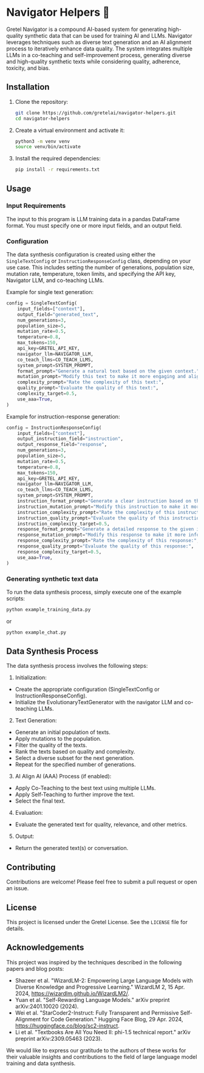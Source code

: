 # Navigator Helpers 🚀

Gretel Navigator is a compound AI-based system for generating high-quality synthetic data that can be used for training AI and LLMs. Navigator leverages techniques such as diverse text generation and an AI alignment process to iteratively enhance data quality. The system integrates multiple LLMs in a co-teaching and self-improvement process, generating diverse and high-quality synthetic texts while considering quality, adherence, toxicity, and bias.

## Installation

1. Clone the repository:

   ```bash
   git clone https://github.com/gretelai/navigator-helpers.git
   cd navigator-helpers
   ```

2. Create a virtual environment and activate it:

   ```bash
   python3 -m venv venv
   source venv/bin/activate
   ```

3. Install the required dependencies:

   ```bash
   pip install -r requirements.txt
   ```

## Usage
### Input Requirements
The input to this program is LLM training data in a pandas DataFrame format. You must specify one or more input fields, and an output field.
### Configuration
The data synthesis configuration is created using either the `SingleTextConfig` or `InstructionResponseConfig` class, depending on your use case. This includes setting the number of generations, population size, mutation rate, temperature, token limits, and specifying the API key, Navigator LLM, and co-teaching LLMs.

Example for single text generation:

```python
config = SingleTextConfig(
    input_fields=["context"],
    output_field="generated_text",
    num_generations=3,
    population_size=5,
    mutation_rate=0.5,
    temperature=0.8,
    max_tokens=150,
    api_key=GRETEL_API_KEY,
    navigator_llm=NAVIGATOR_LLM,
    co_teach_llms=CO_TEACH_LLMS,
    system_prompt=SYSTEM_PROMPT,
    format_prompt="Generate a natural text based on the given context.",
    mutation_prompt="Modify this text to make it more engaging and aligned with the context:",
    complexity_prompt="Rate the complexity of this text:",
    quality_prompt="Evaluate the quality of this text:",
    complexity_target=0.5,
    use_aaa=True,
)
```

Example for instruction-response generation:

```python
config = InstructionResponseConfig(
    input_fields=["context"],
    output_instruction_field="instruction",
    output_response_field="response",
    num_generations=3,
    population_size=5,
    mutation_rate=0.5,
    temperature=0.8,
    max_tokens=150,
    api_key=GRETEL_API_KEY,
    navigator_llm=NAVIGATOR_LLM,
    co_teach_llms=CO_TEACH_LLMS,
    system_prompt=SYSTEM_PROMPT,
    instruction_format_prompt="Generate a clear instruction based on the given context.",
    instruction_mutation_prompt="Modify this instruction to make it more specific:",
    instruction_complexity_prompt="Rate the complexity of this instruction:",
    instruction_quality_prompt="Evaluate the quality of this instruction:",
    instruction_complexity_target=0.5,
    response_format_prompt="Generate a detailed response to the given instruction.",
    response_mutation_prompt="Modify this response to make it more informative:",
    response_complexity_prompt="Rate the complexity of this response:",
    response_quality_prompt="Evaluate the quality of this response:",
    response_complexity_target=0.5,
    use_aaa=True,
)
```

### Generating synthetic text data

To run the data synthesis process, simply execute one of the example scripts:

```bash
python example_training_data.py
```

or

```bash
python example_chat.py
```

## Data Synthesis Process
The data synthesis process involves the following steps:

1. Initialization:
  - Create the appropriate configuration (SingleTextConfig or InstructionResponseConfig).
  - Initialize the EvolutionaryTextGenerator with the navigator LLM and co-teaching LLMs.
2. Text Generation:
  - Generate an initial population of texts.
  - Apply mutations to the population.
  - Filter the quality of the texts.
  - Rank the texts based on quality and complexity.
  - Select a diverse subset for the next generation.
  - Repeat for the specified number of generations.
3.  AI Align AI (AAA) Process (if enabled):
  - Apply Co-Teaching to the best text using multiple LLMs.
  - Apply Self-Teaching to further improve the text.
  - Select the final text.
4. Evaluation:
  - Evaluate the generated text for quality, relevance, and other metrics.
5. Output:
  - Return the generated text(s) or conversation.

## Contributing

Contributions are welcome! Please feel free to submit a pull request or open an issue.

## License

This project is licensed under the Gretel License. See the `LICENSE` file for details.

## Acknowledgements

This project was inspired by the techniques described in the following papers and blog posts:

- Shazeer et al. "WizardLM-2: Empowering Large Language Models with Diverse Knowledge and Progressive Learning." WizardLM 2, 15 Apr. 2024, https://wizardlm.github.io/WizardLM2/.
- Yuan et al. "Self-Rewarding Language Models." arXiv preprint arXiv:2401.10020 (2024).
- Wei et al. "StarCoder2-Instruct: Fully Transparent and Permissive Self-Alignment for Code Generation." Hugging Face Blog, 29 Apr. 2024, https://huggingface.co/blog/sc2-instruct.
- Li et al. "Textbooks Are All You Need II: phi-1.5 technical report." arXiv preprint arXiv:2309.05463 (2023).

We would like to express our gratitude to the authors of these works for their valuable insights and contributions to the field of large language model training and data synthesis.
